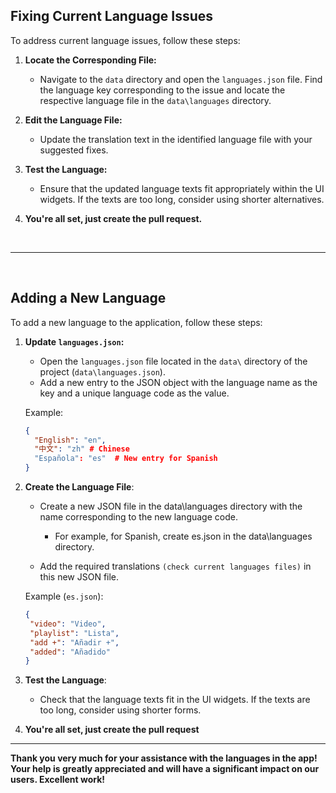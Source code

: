 ## Fixing Current Language Issues

To address current language issues, follow these steps:

1. **Locate the Corresponding File:**
   - Navigate to the `data` directory and open the `languages.json` file. Find the language key corresponding to the issue and locate the respective language file in the `data\languages` directory.

2. **Edit the Language File:**
   - Update the translation text in the identified language file with your suggested fixes.

3. **Test the Language:**
   - Ensure that the updated language texts fit appropriately within the UI widgets. If the texts are too long, consider using shorter alternatives.

4. **You're all set, just create the pull request.**

<br>

---

<br>


## Adding a New Language

To add a new language to the application, follow these steps:

1. **Update `languages.json`:**
   - Open the `languages.json` file located in the `data\` directory of the project (`data\languages.json`).
   - Add a new entry to the JSON object with the language name as the key and a unique language code as the value.

   Example:
   ```json
   {
     "English": "en",
     "中文": "zh" # Chinese
     "Española": "es"  # New entry for Spanish
   }

2.  **Create the Language File**:
    - Create a new JSON file in the data\languages directory with the name corresponding to the new language code.
   
        - For example, for Spanish, create es.json in the data\languages directory.
         
    - Add the required translations ``(check current languages files)`` in this new JSON file.
    
    Example (`es.json`):

    ```json
    {
     "video": "Video",
     "playlist": "Lista",
     "add +": "Añadir +",
     "added": "Añadido"
    }

3. **Test the Language**:
    - Check that the language texts fit in the UI widgets. If the texts are too long, consider using shorter forms.

4. **You're all set, just create the pull request**

---

**Thank you very much for your assistance with the languages in the app! Your help is greatly appreciated and will have a significant impact on our users. Excellent work!**
